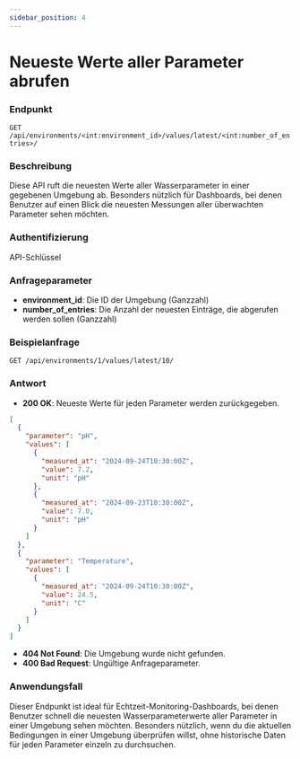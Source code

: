 ```yaml
---
sidebar_position: 4
---
```


# Neueste Werte aller Parameter abrufen

### Endpunkt

`GET /api/environments/<int:environment_id>/values/latest/<int:number_of_entries>/`

### Beschreibung

Diese API ruft die neuesten Werte aller Wasserparameter in einer gegebenen Umgebung ab. Besonders nützlich für Dashboards, bei denen Benutzer auf einen Blick die neuesten Messungen aller überwachten Parameter sehen möchten.

### Authentifizierung

API-Schlüssel

### Anfrageparameter

- **environment_id**: Die ID der Umgebung (Ganzzahl)
- **number_of_entries**: Die Anzahl der neuesten Einträge, die abgerufen werden sollen (Ganzzahl)

### Beispielanfrage

```
GET /api/environments/1/values/latest/10/
```

### Antwort

- **200 OK**: Neueste Werte für jeden Parameter werden zurückgegeben.

```json
[
  {
    "parameter": "pH",
    "values": [
      {
        "measured_at": "2024-09-24T10:30:00Z",
        "value": 7.2,
        "unit": "pH"
      },
      {
        "measured_at": "2024-09-23T10:30:00Z",
        "value": 7.0,
        "unit": "pH"
      }
    ]
  },
  {
    "parameter": "Temperature",
    "values": [
      {
        "measured_at": "2024-09-24T10:30:00Z",
        "value": 24.5,
        "unit": "C"
      }
    ]
  }
]
```

- **404 Not Found**: Die Umgebung wurde nicht gefunden.
- **400 Bad Request**: Ungültige Anfrageparameter.

### Anwendungsfall

Dieser Endpunkt ist ideal für Echtzeit-Monitoring-Dashboards, bei denen Benutzer schnell die neuesten Wasserparameterwerte aller Parameter in einer Umgebung sehen möchten. Besonders nützlich, wenn du die aktuellen Bedingungen in einer Umgebung überprüfen willst, ohne historische Daten für jeden Parameter einzeln zu durchsuchen.
